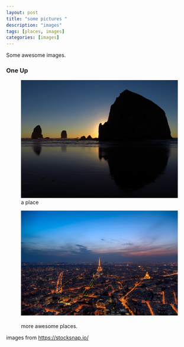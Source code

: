 ```yaml
---
layout: post
title: "some pictures "
description: "images"
tags: [places, images]
categories: [images]
---
```


Some awesome images. 

### One Up

<figure>
	<a href="/images/StockSnap_W2W3JCCZM6.jpg"><img src="/images/StockSnap_W2W3JCCZM6.jpg"></a>
	<figcaption>a place</figcaption>
</figure>

<figure class="half">
	<a href="/images/StockSnap_WMH53WWA3J.jpg"><img src="/images/StockSnap_WMH53WWA3J.jpg" alt=""></a>
	<a href="/images/StockSnap_F0EHUNCMP3.jpg"><img src="/images/StockSnap_F0EHUNCMP3.jpg" alt=""></a>
	<figcaption>more awesome places.</figcaption>
</figure>

images from <https://stocksnap.io/>
